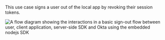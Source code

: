 This use case signs a user out of the local app by revoking their session tokens.

<div class="three-quarter">

![A flow diagram showing the interactions in a basic sign-out flow between user, client application, server-side SDK and Okta using the embedded nodejs SDK](/img/oie-embedded-sdk/oie-embedded-nodejs-sign-out-flow-diagram.png)

<!--
   Source image: https://www.figma.com/file/YH5Zhzp66kGCglrXQUag2E/%F0%9F%93%8A-Updated-Diagrams-for-Dev-Docs?type=design&node-id=4343%3A25447&mode=design&t=Zl0pQHW1kqZli8ZO-1  oie-embedded-sdk/oie-embedded-nodejs-sign-out-flow-diagram
-->

</div>
